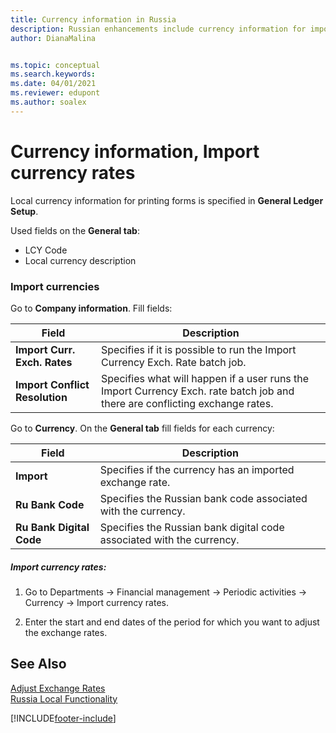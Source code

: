 ```yaml
---
title: Currency information in Russia
description: Russian enhancements include currency information for importing currency rates.
author: DianaMalina


ms.topic: conceptual
ms.search.keywords:
ms.date: 04/01/2021
ms.reviewer: edupont
ms.author: soalex
---
```


# Currency information, Import currency rates

Local currency information for printing forms is specified in **General Ledger Setup**.

Used fields on the **General tab**:

- LCY Code
- Local currency description

### Import currencies

Go to **Company information**. Fill fields:

| Field                          | Description                                                  |
| ------------------------------ | ------------------------------------------------------------ |
| **Import Curr. Exch. Rates**   | Specifies if it is possible to run the Import Currency Exch. Rate batch job. |
| **Import Conflict Resolution** | Specifies what will happen if a user runs the Import Currency Exch. rate batch job and there are conflicting exchange rates. |

Go to **Currency**. Оn the **General tab** fill fields for each currency:

| Field                    | Description                                                  |
| ------------------------ | ------------------------------------------------------------ |
| **Import**               | Specifies if the currency has an imported exchange rate.     |
| **Ru Bank Code**         | Specifies the Russian bank code associated with the currency. |
| **Ru Bank Digital Code** | Specifies the Russian bank digital code associated with the currency. |

##### Import currency rates:

1. Go to Departments -> Financial management -> Periodic activities -> Currency -> Import currency rates.

2. Enter the start and end dates of the period for which you want to adjust the exchange rates.

## See Also

[Adjust Exchange Rates](Adjust-Exchange-Rates.md)  
[Russia Local Functionality](russia-local-functionality.md)  


[!INCLUDE[footer-include](../../includes/footer-banner.md)]